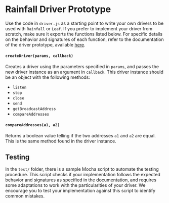# Rainfall Driver Prototype
Use the code in `driver.js` as a starting point to write your own drivers to be used with `Rainfall` or `Leaf`. If you prefer to implement your driver from scratch, make sure it exports the functions listed below.
For specific details on the behavior and signatures of each function, refer to the documentation of the driver prototype, available [here](documentation.md).

#### `createDriver(params, callback)`
Creates a driver using the parameters specified in `params`, and passes the new driver instance as an argument in `callback`. This driver instance should be an object with the following methods:
* `listen`
* `stop`
* `close`
* `send`
* `getBroadcastAddress`
* `compareAddresses`

#### `compareAddresses(a1, a2)`
Returns a boolean value telling if the two addresses `a1` and `a2` are equal. This is the same method found in the driver instance.

## Testing
In the `test/` folder, there is a sample Mocha script to automate the testing procedure. This script checks if your implementation follows the expected behavior and signatures as specified in the documentation, and requires some adaptations to work with the particularities of your driver. We encourage you to test your implementation against this script to identify common mistakes.
